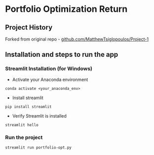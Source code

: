 # Portfolio Optimization Return

## Project History

Forked from original repo - [github.com/MatthewTsiglopoulos/Project-1](https://github.com/MatthewTsiglopoulos/Project-1)

## Installation and steps to run the app

### Streamlit Installation (for Windows)

- Activate your Anaconda environment

`conda activate <your_anaconda_env>`

- Install streamlit

`pip install streamlit`

- Verify Streamlit is installed

`streamlit hello`

### Run the project

`streamlit run portfolio-opt.py`
